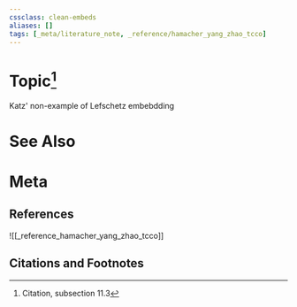 ```yaml
---
cssclass: clean-embeds
aliases: []
tags: [_meta/literature_note, _reference/hamacher_yang_zhao_tcco]
---
```

# Topic[^1]
Katz' non-example of Lefschetz embebdding

# See Also

# Meta
## References
![[_reference_hamacher_yang_zhao_tcco]]


## Citations and Footnotes
[^1]: Citation, subsection 11.3